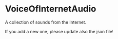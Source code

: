 # VoiceOfInternetAudio

A collection of sounds from the Internet.

If you add a new one, please update also the json file!
